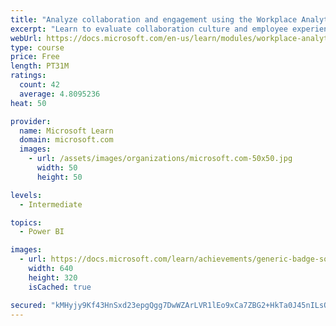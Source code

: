 ```yaml
---
title: "Analyze collaboration and engagement using the Workplace Analytics Ways of working assessment dashboard"
excerpt: "Learn to evaluate collaboration culture and employee experience with a Power BI template using Workplace Analytics data."
webUrl: https://docs.microsoft.com/en-us/learn/modules/workplace-analytics-ways-working/
type: course
price: Free
length: PT31M
ratings:
  count: 42
  average: 4.8095236
heat: 50

provider:
  name: Microsoft Learn
  domain: microsoft.com
  images:
    - url: /assets/images/organizations/microsoft.com-50x50.jpg
      width: 50
      height: 50

levels:
  - Intermediate

topics:
  - Power BI

images:
  - url: https://docs.microsoft.com/learn/achievements/generic-badge-social.png
    width: 640
    height: 320
    isCached: true

secured: "kMHyjy9Kf43HnSxd23epgQgg7DwWZArLVR1lEo9xCa7ZBG2+HkTa0J45nILsQRGcG1/1a8sGyyZj9gajaxZSUZRKxft7UjKcgaAxkQAyT9n4LHESB107+00vFGOVjtkOzHd+8FbOXFQnfnKvv2zw16+d3s6Ved98Oez+EWwGbJxdIJFOS72fKws4/j5ohnqHvY2Z2dVEEX5p4ncBtp+13qb5oVauG/gnFYVEro6ggJzg3tPAsJEzRBRlAwQ7JqiQ/JKlFYmXf8DP8lD7u9IzwIyBsvO8m/amKoMCPuQz3+4hZQEcaEt719ksnJLGGmJDtiNGxBUoKWayw/S5GpHEV/QbUTpYU8FIdBeeiwL5cTEScLTJIk/UmFRBSdaWiHhaQHz726pJsbqCf+mTEgI5Aa/66VCvkqfh30T0H2wrz3E=;iUjm76SElqXPGqDssoh6XQ=="
---
```



